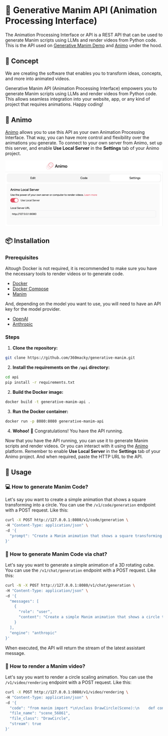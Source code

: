 # 🔬 Generative Manim API (Animation Processing Interface)

The Animation Processing Interface or API is a REST API that can be used to generate Manim scripts using LLMs and render videos from Python code. This is the API used on [Generative Manim Demo](https://generative-manim.vercel.app/) and [Animo](https://animo.video) under the hood.

## 🚀 Concept

We are creating the software that enables you to transform ideas, concepts, and more into animated videos.

Generative Manim API (Animation Processing Interface) empowers you to generate Manim scripts using LLMs and render videos from Python code. This allows seamless integration into your website, app, or any kind of project that requires animations. Happy coding!

## 🤖 Animo

[Animo](https://animo.video) allows you to use this API as your own Animation Processing Interface. That way, you can have more control and flexibility over the animations you generate. To connect to your own server from Animo, set up this server, and enable **Use Local Server** in the **Settings** tab of your Animo project.

![Preview on Use Local Server](./../.github/use_local_server.png)

## 📦 Installation

### Prerequisites

Altough Docker is not required, it is recommended to make sure you have the necessary tools to render videos or to generate code.

- [Docker](https://www.docker.com/)
- [Docker Compose](https://docs.docker.com/compose/)
- [Manim](https://docs.manim.community/en/stable/installation.html)

And, depending on the model you want to use, you will need to have an API key for the model provider.

- [OpenAI](https://openai.com/api/)
- [Anthropic](https://www.anthropic.com/api)

### Steps

1. **Clone the repository:**

```bash
git clone https://github.com/360macky/generative-manim.git
```

2. **Install the requirements on the `/api` directory:**

```bash
cd api
pip install -r requirements.txt
```

2. **Build the Docker image:**

```bash
docker build -t generative-manim-api .

```

3. **Run the Docker container:**

```bash
docker run -p 8080:8080 generative-manim-api
```

4. **Wohoo!** 🎉 Congratulations! You have the API running.

Now that you have the API running, you can use it to generate Manim scripts and render videos. Or you can interact with it using the [Animo](https://animo.video) platform. Remember to enable **Use Local Server** in the **Settings** tab of your Animo project. And when required, paste the HTTP URL to the API.

## 🍓 Usage

### 💻 How to generate Manim Code?

Let's say you want to create a simple animation that shows a square transforming into a circle. You can use the `/v1/code/generation` endpoint with a POST request. Like this:

```bash
curl -X POST http://127.0.0.1:8080/v1/code/generation \
-H "Content-Type: application/json" \
-d '{
  "prompt": "Create a Manim animation that shows a square transforming into a circle"
}'
```

### 💬 How to generate Manim Code via chat?

Let's say you want to generate a simple animation of a 3D rotating cube. You can use the `/v1/chat/generation` endpoint with a POST request. Like this:

```bash
curl -N -X POST http://127.0.0.1:8080/v1/chat/generation \
-H "Content-Type: application/json" \
-d '{
  "messages": [
    {
      "role": "user",
      "content": "Create a simple Manim animation that shows a circle transforming into a square."
    }
  ],
  "engine": "anthropic"
}'
```

When executed, the API will return the stream of the latest assistant message.

### 🎥 How to render a Manim video?

Let's say you want to render a circle scaling animation. You can use the `/v1/video/rendering` endpoint with a POST request. Like this:

```bash
curl -X POST http://127.0.0.1:8080/v1/video/rendering \
-H "Content-Type: application/json" \
-d '{
  "code": "from manim import *\n\nclass DrawCircle(Scene):\n    def construct(self):\n        # Create a circle object\n        circle = Circle()\n\n        # Use the animate API to smoothly scale the circle down to a radius of 0.1\n        self.play(Create(circle))\n",
  "file_name": "scene_56861",
  "file_class": "DrawCircle",
  "stream": true
}'
```
